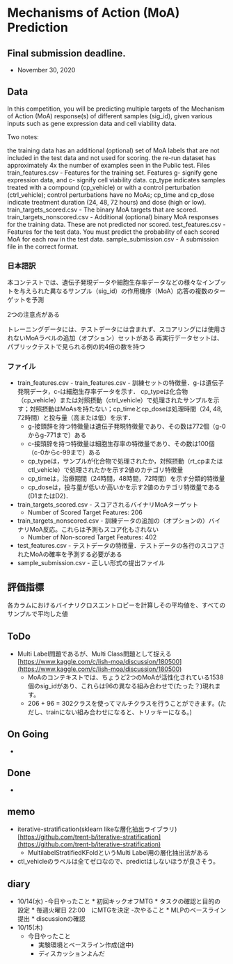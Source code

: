 # Mechanisms of Action (MoA) Prediction
## Final submission deadline.
- November 30, 2020

## Data
In this competition, you will be predicting multiple targets of the Mechanism of Action (MoA) response(s) of different samples (sig_id), given various inputs such as gene expression data and cell viability data.

Two notes:

the training data has an additional (optional) set of MoA labels that are not included in the test data and not used for scoring.
the re-run dataset has approximately 4x the number of examples seen in the Public test.
Files
train_features.csv - Features for the training set. Features g- signify gene expression data, and c- signify cell viability data. cp_type indicates samples treated with a compound (cp_vehicle) or with a control perturbation (ctrl_vehicle); control perturbations have no MoAs; cp_time and cp_dose indicate treatment duration (24, 48, 72 hours) and dose (high or low).
train_targets_scored.csv - The binary MoA targets that are scored.
train_targets_nonscored.csv - Additional (optional) binary MoA responses for the training data. These are not predicted nor scored.
test_features.csv - Features for the test data. You must predict the probability of each scored MoA for each row in the test data.
sample_submission.csv - A submission file in the correct format.
### 日本語訳
本コンテストでは、遺伝子発現データや細胞生存率データなどの様々なインプットを与えられた異なるサンプル（sig_id）の作用機序（MoA）応答の複数のターゲットを予測

2つの注意点がある

トレーニングデータには、テストデータには含まれず、スコアリングには使用されないMoAラベルの追加（オプション）セットがある
再実行データセットは、パブリックテストで見られる例の約4倍の数を持つ
### ファイル
- train_features.csv - train_features.csv - 訓練セットの特徴量．g-は遺伝子発現データ，c-は細胞生存率データを示す． cp_typeは化合物（cp_vehicle）または対照摂動（ctrl_vehicle）で処理されたサンプルを示す；対照摂動はMoAsを持たない；cp_timeとcp_doseは処理時間（24, 48, 72時間）と投与量（高または低）を示す．
    * g-接頭辞を持つ特徴量は遺伝子発現特徴量であり、その数は772個（g-0からg-771まで）ある
    * c-接頭辞を持つ特徴量は細胞生存率の特徴量であり、その数は100個（c-0からc-99まで）ある
    * cp_typeは，サンプルが化合物で処理されたか，対照摂動（rt_cpまたはctl_vehicle）で処理されたかを示す2値のカテゴリ特徴量
    * cp_timeは，治療期間（24時間，48時間，72時間）を示す分類的特徴量
    * cp_doseは，投与量が低いか高いかを示す2値のカテゴリ特徴量である(D1またはD2)．
- train_targets_scored.csv - スコアされるバイナリMoAターゲット
    * Number of Scored Target Features: 206
- train_targets_nonscored.csv - 訓練データの追加の（オプションの）バイナリMoA反応。これらは予測もスコア化もされない
    * Number of Non-scored Target Features: 402
- test_features.csv - テストデータの特徴量．テストデータの各行のスコアされたMoAの確率を予測する必要がある
- sample_submission.csv - 正しい形式の提出ファイル

## 評価指標
各カラムにおけるバイナリクロスエントロピーを計算しその平均値を、すべてのサンプルで平均した値

## ToDo
- Multi Label問題であるが、Multi Class問題として捉える[https://www.kaggle.com/c/lish-moa/discussion/180500](https://www.kaggle.com/c/lish-moa/discussion/180500)
    * MoAのコンテキストでは、ちょうど2つのMoAが活性化されている1538個のsig_idがあり、これらは96の異なる組み合わせで(たった？)現れます。
    * 206 + 96 = 302クラスを使ってマルチクラスを行うことができます。(ただし、trainにない組み合わせになると、トリッキーになる。)

## On Going
- 
## Done
- 

## memo
- iterative-stratification(sklearn likeな層化抽出ライブラリ)[https://github.com/trent-b/iterative-stratification](https://github.com/trent-b/iterative-stratification)
    * MultilabelStratifiedKFoldというMulti Label用の層化抽出法がある
- ctl_vehicleのラベルは全てゼロなので、predictはしないほうが良さそう。
## diary
- 10/14(水)
    -今日やったこと
        * 初回キックオフMTG
        * タスクの確認と目的の設定
        * 毎週火曜日 22:00　にMTGを決定
    -次やること
        * MLPのベースライン提出
        * discussionの確認
- 10/15(木)
    - 今日やったこと
        * 実験環境とベースライン作成(途中)
        * ディスカッションよんだ
